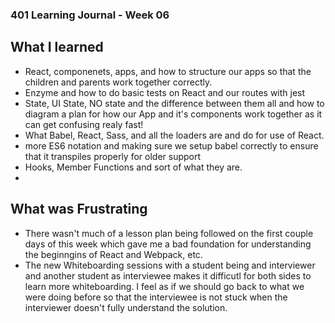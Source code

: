 ### 401 Learning Journal - Week 06

## What I learned
- React, componenets, apps, and how to structure our apps so that the children and parents work together correctly.
- Enzyme and how to do basic tests on React and our routes with jest
- State, UI State, NO state and the difference between them all and how to diagram a plan for how our App and it's components work together as it can get confusing realy fast!
- What Babel, React, Sass, and all the loaders are and do for use of React.
- more ES6 notation and making sure we setup babel correctly to ensure that it transpiles properly for older support
- Hooks, Member Functions and sort of what they are.
-


## What was Frustrating
- There wasn't much of a lesson plan being followed on the first couple days of this week which gave me a bad foundation for understanding the beginngins of React and Webpack, etc.
- The new Whiteboarding sessions with a student being and interviewer and another student as interviewee makes it difficutl for both sides to learn more whiteboarding.
I feel as if we should go back to what we were doing before so that the interviewee is not stuck when the interviewer doesn't fully understand the solution.